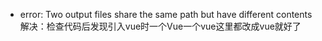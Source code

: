 
* error: Two output files share the same path but have different contents
  解决：检查代码后发现引入vue时一个Vue一个vue这里都改成vue就好了